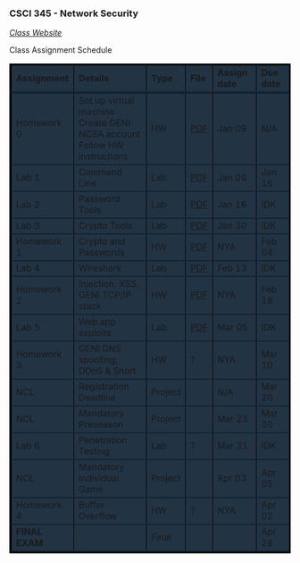 <style>
table {
  border: 3px solid #000;
}
tr {
    border-bottom: 2px solid #123;
    background: #234
}
tr:first-child {
    border-bottom: 4px solid #123;
    font-weight:bold;
}
td {
  border-left: 1px solid #000;
}

</style>

### CSCI 345 - Network Security

*[Class Website](http://mountrouidoux.people.cofc.edu/CSCI345/index.html)*

Class Assignment Schedule

<table>
  <tr>
    <td>Assignment</td> 
    <td>Details</td> <!--Description of the assignment-->
    <td>Type</td> <!--HW/Lab/Quiz/Test/Project/Other-->
    <td>File</td> <!--Anchor w/ link to file & type of file-->
    <td>Assign date</td>
    <td>Due date</td>
  </tr>
  <tr>
    <td>Homework 0</td>
    <td>Set up virtual machine<br/>Create GENI NCSA account<br/>Follow HW instructions</td>
    <td>HW</td>
    <td><a href="./Homework/HW0_S20.pdf">PDF</a></td>
    <td>Jan 09</td>
    <td>N/A</td>
  </tr>
  <tr>
    <td>Lab 1</td>
    <td>Command Line</td>
    <td>Lab</td>
    <td><a href="./Labs/Lab1_Unix.pdf">PDF</a></td>
    <td>Jan 09</td>
    <td>Jan 16</td>
  </tr>
  <tr>
    <td>Lab 2</td>
    <td>Password Tools</td>
    <td>Lab</td>
    <td><a href="./Labs/Lab2_Passwd.pdf">PDF</a></td>
    <td>Jan 16</td>
    <td>IDK</td>
  </tr>
  <tr>
    <td>Lab 3</td>
    <td>Crypto Tools</td>
    <td>Lab</td>
    <td><a href="./Labs/Lab3_Crypto.pdf">PDF</a></td>
    <td>Jan 30</td>
    <td>IDK</td>
  </tr>
  <tr>
    <td>Homework 1</td>
    <td>Crypto and Passwords</td>
    <td>HW</td>
    <td><a href="./Homework/HW1_S20.pdf">PDF</a></td>
    <td>NYA</td>
    <td>Feb 04</td>
  </tr>
  <tr>
    <td>Lab 4</td>
    <td>Wireshark</td>
    <td>Lab</td>
    <td><a href="./Labs/Lab4_Wireshark_S19.pdf">PDF</a></td>
    <td>Feb 13</td>
    <td>IDK</td>
  </tr>
  <tr>
    <td>Homework 2</td>
    <td>injection, XSS,<br/>GENI TCP/IP stack</td>
    <td>HW</td>
    <td><a href="./Homework/HW2_S20.pdf">PDF</a></td>
    <td>NYA</td>
    <td>Feb 18</td>
  </tr>
  <tr>
    <td>Lab 5</td>
    <td>Web app exploits</td>
    <td>Lab</td>
    <td><a href="./Labs/Lab6_5_WebAppExploits.pdf">PDF</a></td>
    <td>Mar 05</td>
    <td>IDK</td>
  </tr>
  <tr>
    <td>Homework 3</td>
    <td>GENI DNS spoofing,<br/>DDoS & Snort</td>
    <td>HW</td>
    <td>?</td>
    <td>NYA</td>
    <td>Mar 10</td>
  </tr>
  <tr>
    <td>NCL</td>
    <td>Registration Deadline</td>
    <td>Project</td>
    <td></td>
    <td>N/A</td>
    <td>Mar 20</td>
  </tr>
  <tr>
    <td>NCL</td>
    <td>Mandatory Preseason</td>
    <td>Project</td>
    <td></td>
    <td>Mar 23</td>
    <td>Mar 30</td>
  </tr>
  <tr>
    <td>Lab 6</td>
    <td>Penetration Testing</td>
    <td>Lab</td>
    <td>?</td>
    <td>Mar 31</td>
    <td>IDK</td>
  </tr>
  <tr>
    <td>NCL</td>
    <td>Mandatory Individual Game</td>
    <td>Project</td>
    <td></td>
    <td>Apr 03</td>
    <td>Apr 05</td>
  </tr>
  <tr>
    <td>Homework 4</td>
    <td>Buffer Overflow</td>
    <td>HW</td>
    <td>?</td>
    <td>NYA</td>
    <td>Apr 02</td>
  </tr>
  <tr>
    <td><strong>FINAL EXAM</strong></td>
    <td></td>
    <td>Final</td>
    <td></td>
    <td></td>
    <td>Apr 28</td>
  </tr>
</table>

